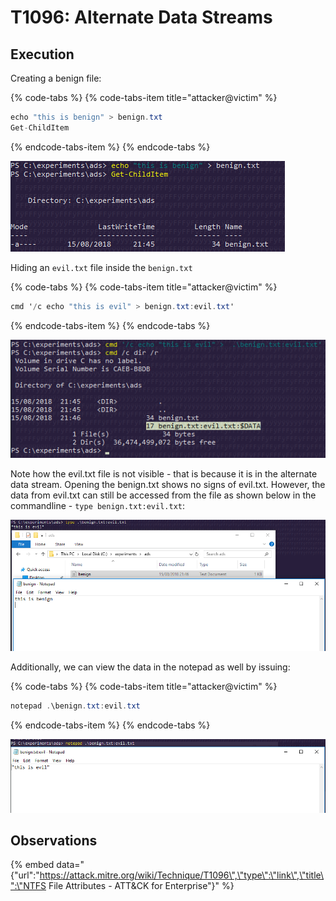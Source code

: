 # T1096: Alternate Data Streams

## Execution

Creating a benign file:

{% code-tabs %}
{% code-tabs-item title="attacker@victim" %}
```csharp
echo "this is benign" > benign.txt
Get-ChildItem
```
{% endcode-tabs-item %}
{% endcode-tabs %}

![](../.gitbook/assets/ads-benign.png)

Hiding an `evil.txt` file inside the `benign.txt`

{% code-tabs %}
{% code-tabs-item title="attacker@victim" %}
```csharp
cmd '/c echo "this is evil" > benign.txt:evil.txt'
```
{% endcode-tabs-item %}
{% endcode-tabs %}

![](../.gitbook/assets/ads-evil.png)

Note how the evil.txt file is not visible - that is because it is in the alternate data stream. Opening the benign.txt shows no signs of evil.txt. However, the data from evil.txt can still be accessed from the file as shown below in the commandline - `type benign.txt:evil.txt`:

![](../.gitbook/assets/ads-evil-2.png)

Additionally, we can view the data in the notepad as well by issuing:

{% code-tabs %}
{% code-tabs-item title="attacker@victim" %}
```csharp
notepad .\benign.txt:evil.txt
```
{% endcode-tabs-item %}
{% endcode-tabs %}

![](../.gitbook/assets/ads-evil3.png)

## Observations

{% embed data="{\"url\":\"https://attack.mitre.org/wiki/Technique/T1096\",\"type\":\"link\",\"title\":\"NTFS File Attributes - ATT&CK for Enterprise\"}" %}


